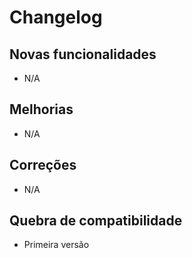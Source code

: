 # Changelog

## Novas funcionalidades

- N/A

## Melhorias

- N/A

## Correções

- N/A

## Quebra de compatibilidade

- Primeira versão
